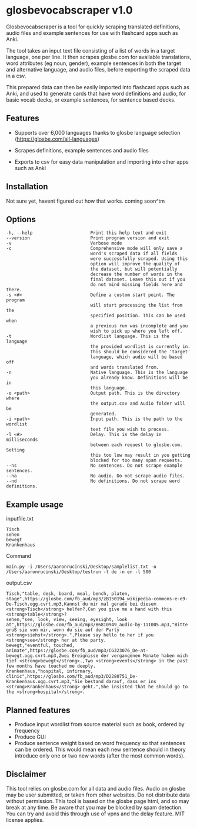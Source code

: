 
# glosbevocabscraper v1.0


Glosbevocabscraper is a tool for quickly scraping translated definitions, audio files and example sentences for use with flashcard apps such as Anki.

The tool takes an input text file consisting of a list of words in a target language, one per line. It then scrapes glosbe.com for available translations, word attributes (eg noun, gender), example sentences in both the target and alternative language, and audio files, before exporting the scraped data in a csv.

This prepared data can then be easily imported into flashcard apps such as Anki, and used to generate cards that have word definitions and audio, for basic vocab decks, or example sentences, for sentence based decks.


## Features

- Supports over 6,000 languages thanks to glosbe language selection (https://glosbe.com/all-languages)

- Scrapes definitions, example sentences and audio files

- Exports to csv for easy data manipulation and importing into other apps such as Anki


## Installation
Not sure yet, havent figured out how that works. coming soon^tm


## Options
    -h, --help                      Print this help text and exit
    --version                       Print program version and exit
    -v                              Verbose mode
    -c                              Comprehensive mode will only save a 
                                    word's scraped data if all fields
                                    were successfully scraped. Using this
                                    option will improve the quality of
                                    the dataset, but will potentially
                                    decrease the number of words in the
                                    final dataset. Leave this out if you
                                    do not mind missing fields here and there.
    -s <#>                          Define a custom start point. The program
                                    will start processing the list from the 
                                    specified position. This can be used when
                                    a previous run was incomplete and you
                                    wish to pick up where you left off.
    -t                              Wordlist language. This is the language
                                    the provided wordlist is currently in.
                                    This should be considered the 'target'
                                    language, which audio will be based off
                                    and words translated from.
    -n                              Native language. This is the language
                                    you already know. Definitions will be in
                                    this language.
    -o <path>                       Output path. This is the directory where
                                    the output.csv and Audio folder will be
                                    generated.
    -i <path>                       Input path. This is the path to the wordlist
                                    text file you wish to process.
    -l <#>                          Delay. This is the delay in milliseconds
                                    between each request to glosbe.com. Setting
                                    this too low may result in you getting
                                    blocked for too many spam requests.
    --ns                            No sentences. Do not scrape example sentences.
    --na                            No audio. Do not scrape audio files.
    --nd                            No definitions. Do not scrape word definitions.


## Example usage
inputfile.txt
```    
Tisch
sehen
bewegt
Krankenhaus
```

Command
```
main.py -i /Users/aaronrucinski/Desktop/samplelist.txt -o /Users/aaronrucinski/Desktop/testrun -t de -n en -l 500
```

output.csv
```csv
Tisch,"table, desk, board, meal, bench, platen, stage",https://glosbe.com/fb_aud/mp3/zB150194_wikipedia-commons-e-e9-De-Tisch.ogg.cvrt.mp3,Kannst du mir mal gerade bei diesem <strong>Tisch</strong> helfen?,Can you give me a hand with this <strong>table</strong>?
sehen,"see, look, view, seeing, eyesight, look at",https://glosbe.com/fb_aud/mp3/B6810949_audio-by-111005.mp3,"Bitte grüß sie von mir, wenn du sie auf der Party <strong>siehst</strong>.",Please say hello to her if you <strong>see</strong> her at the party.
bewegt,"eventful, touched, animate",https://glosbe.com/fb_aud/mp3/CG323076_De-at-bewegt.ogg.cvrt.mp3,Zwei Ereignisse der vergangenen Monate haben mich tief <strong>bewegt</strong>.,Two <strong>events</strong> in the past few months have touched me deeply.
Krankenhaus,"hospital, infirmary, clinic",https://glosbe.com/fb_aud/mp3/D2280751_De-Krankenhaus.ogg.cvrt.mp3,"Sie bestand darauf, dass er ins <strong>Krankenhaus</strong> geht.",She insisted that he should go to the <strong>hospital</strong>.
```


## Planned features

- Produce input wordlist from source material such as book, ordered by frequency
- Produce GUI
- Produce sentence weight based on word frequency so that sentences can be ordered. This would mean each new sentence should in theory introduce only one or two new words (after the most common words).


## Disclaimer
This tool relies on glosbe.com for all data and audio files. Audio on glosbe may be user submitted, or taken from other websites. Do not distribute data without permission. This tool is based on the glosbe page html, and so may break at any time. Be aware that you may be blocked by spam detection. You can try and avoid this through use of vpns and the delay feature. MIT license applies.

